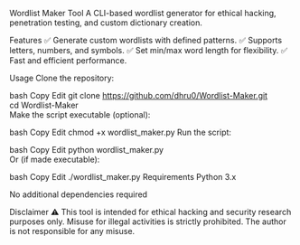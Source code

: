 Wordlist Maker Tool
A CLI-based wordlist generator for ethical hacking, penetration testing, and custom dictionary creation.

Features
✅ Generate custom wordlists with defined patterns.
✅ Supports letters, numbers, and symbols.
✅ Set min/max word length for flexibility.
✅ Fast and efficient performance.

Usage
Clone the repository:

bash
Copy
Edit
git clone https://github.com/dhru0/Wordlist-Maker.git  
cd Wordlist-Maker  
Make the script executable (optional):

bash
Copy
Edit
chmod +x wordlist_maker.py
Run the script:

bash
Copy
Edit
python wordlist_maker.py  
Or (if made executable):

bash
Copy
Edit
./wordlist_maker.py
Requirements
Python 3.x

No additional dependencies required

Disclaimer
⚠️ This tool is intended for ethical hacking and security research purposes only. Misuse for illegal activities is strictly prohibited. The author is not responsible for any misuse.

